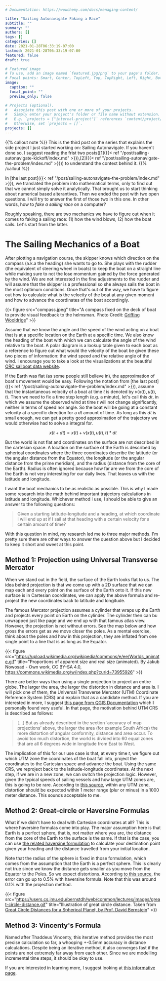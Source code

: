 ```yaml
---
# Documentation: https://wowchemy.com/docs/managing-content/

title: "Sailing Autonavigate Faking a Race"
subtitle: ""
summary: ""
authors: []
tags: []
categories: []
date: 2021-01-28T06:33:19-07:00
lastmod: 2021-01-28T06:33:19-07:00
featured: false
draft: true

# Featured image
# To use, add an image named `featured.jpg/png` to your page's folder.
# Focal points: Smart, Center, TopLeft, Top, TopRight, Left, Right, BottomLeft, Bottom, BottomRight.
image:
  caption: ""
  focal_point: ""
  preview_only: false

# Projects (optional).
#   Associate this post with one or more of your projects.
#   Simply enter your project's folder or file name without extension.
#   E.g. `projects = ["internal-project"]` references `content/project/deep-learning/index.md`.
#   Otherwise, set `projects = []`.
projects: []
---
```

{{% callout note %}}
This is the third post on the series that explains the side project I just started working on: Sailing Autonavigate. If you haven't done so, I suggest reading the frist two posts([1]({{< ref "/post/sailing-autonavigate-kickoff/index.md" >}}),[2]({{< ref "/post/sailing-autonavigate-the-problem/index.md" >}})) to understand the context behind it.
{{% /callout %}}

In [the last post]({{< ref "/post/sailing-autonavigate-the-problem/index.md" >}}), we translated the problem into mathematical terms, only to find out that we cannot simply solve it analytically. That brought us to start thinking about numerical based alterantives. Then we ended the post with two open questions. I will try to answer the first of those two in this one. In other words, how to *fake a sailing race* on a computer?

Roughly speaking, there are two mechanics we have to figure out when it comes to faking a sailing race: (1) how the wind blows, (2) how the boat sails. Let's start from the latter.

# The Sailing Mechanics of a Boat
After plotting a navigation course, the skipper knows which direction on the compass (a.k.a the heading) she wants to go to. She plays with the rudder (the equivalent of steering wheel in boats) to keep the boat on a straight line while making sure to not the lose momentum gained by the force generated by the wind. We are not interested in the fine adjustments to the rudder and will assume that the skipper is a professional so she always sails the boat in the most optimum conditions. Once that's out of the way, we have to figure out how to calculate what is the velocity of the boat at any given moment and how to advance the coordinates of the boat accordingly.

{{< figure src="compass.jpeg" title="A compass fixed on the deck of boat to provide visual feedback to the helmsman. Photo Credit: [Griffing Wooldrige](https://unsplash.com/@dzngriffin)" >}}

Assume that we know the angle and the speed of the wind acting on a boat that is at a specific location on the Earth at a specific time. We also know the heading of the boat with which we can calculate the angle of the wind relative to the boat. A polar diagram is a lookup table given to each boat as a reference to figure out what would the velocity of the boat be given these two pieces of information: the wind speed and the relative angle of the wind. I encourage you to take a look at the visualizations at the beautiful [ORC sailboat data website](http://jieter.github.io/orc-data/site/).

If the Earth was flat (as some people still believe in), the approximation of boat's movement would be easy. Following the notation from [the last post]({{< ref "/post/sailing-autonavigate-the-problem/index.md" >}}), assume that the instantaneous velocity of a boat at time $t$ is denoted by $v(x(t), u(t), t)$. Then we need to fix a time step length (e.g. a minute), let's call this $dt$, in which we assume the observed wind at time $t$ will not change significantly, neither in terms of speed nor angle. So the boat will be going at a constant velocity at a specific direction for a $dt$ amount of time. As long as this $dt$ is small enough, we can get a pretty good approximation of the trajectory we would otherwise had to solve a integral for.

$$
x(t+dt) = x(t) + v(x(t), u(t), t) * dt
$$

But the world is not flat and coordinates on the surface are not described in the cartesian space. A location on the surface of the Earth is described by spherical coordinates where the three coordinates describe the latitude (or the angular distance from the Equator), the longitude (or the angular distance from the prime meridian), and the radius (distance from the core of the Earth). Radius is often ignored because how far are we from the core of the Earth is not very interesting for our daily lives. That leaves us with the latitude and longitude.

I want the boat mechanics to be as realistic as possible. This is why I made some research into the math behind important trajectory calculations in latitude and longitude. Whichever method I use, I should be able to give an answer to the following questions:
> Given a starting latitude-longitude and a heading, at which coordinate I will end up at if I sail at that heading with a certain velocity for a certain amount of time?

With this question in mind, my research led me to three major methods. I'm pretty sure there are other ways to answer the question above but I decided to keep it short and sweet at this point.

## Method 1: Projection using Universal Transverse Mercator
When we stand out in the field, the surface of the Earth looks flat to us. The idea behind projection is that we come up with a 2D surface that we can map each and every point on the surface of the Earth onto it. If this new surface is in Cartesian coordinates, we can apply the above formula and re-project the new coordinates back to latitude and longitude.

The famous Mercator projection assumes a cylinder that wraps up the Earth and projects every point on Earth on the cylinder. The cylinder then can bu unwrapped just like page and we end up with that famous atlas view. However, the projection is not without errors. See the map below and how gross the errors get as we move closer the poles. As a mental exercise, think about the poles and how in this projection, they are inflated from one single point to a line that is as long as the Equator.

{{< figure src="https://upload.wikimedia.org/wikipedia/commons/e/ee/Worlds_animate.gif" title="Proportions of apparent size and real size (animated). By Jakub Nowosad - Own work, CC BY-SA 4.0, https://commons.wikimedia.org/w/index.php?curid=73955926" >}}

There are better ways than using a single projection to project an entire globe. The larger the area, the larger the distortion in distance and area is. I will pick one of them, the Universal Transverse Mercator (UTM) Coordinate Reference System (CRS) and explain that as a candidate method. If you are interested in more, I suggest [this page from QGIS Documentation](https://docs.qgis.org/3.16/en/docs/gentle_gis_introduction/coordinate_reference_systems.html) which I personally found very useful. In that page, the motivation behind UTM CRS is described as follows:
> [...] But as already described in the section ‘accuracy of map projections’ above, the larger the area (for example South Africa) the more distortion of angular conformity, distance and area occur. To avoid too much distortion, the world is divided into 60 equal zones that are all 6 degrees wide in longitude from East to West.

The implication of this for our use case is that, at every time $t$, we figure out which UTM zone the coordinates of the boat fall into, project the coordinates to the Cartesian space and advance the boat. Using the same CRS, we reproject back to the latitude-longitude coordinates. At the next step, if we are in a new zone, we can switch the projection logic. However, given the typical speeds of sailing vessels and how large UTM zones are, this is going to be rare. According to [this source](https://www.e-education.psu.edu/natureofgeoinfo/c2_p22.html), within any UTM zone, distortion should be expected within 1 meter range (plur or minus) in a 1000 meter distance. This sounds acceptable to me.

## Method 2: Great-circle or Haversine Formulas
What if we didn't have to deal with Cartesian coordinates at all? This is where haversine formulas come into play. The major assumption here is that Earth is a perfect sphere, that is, not matter where you are, the distance from the core of the Earth to the surface is the same. If that is the case, you can use [the related haversine formulation](https://www.movable-type.co.uk/scripts/latlong.html#dest-point) to calculate your destination point given your heading and the distance travelled from your initial location.

Note that the radius of the sphere is fixed in those formulation, which comes from the assumption that the Earth is a perfect sphere. This is clearly not true since we know the distance gets smaller as you move from the Equator to the Poles. So we expect distortions. According [to this source](https://blog.mapbox.com/fast-geodesic-approximations-with-cheap-ruler-106f229ad016), the error can go up to 0.5% with haversine formula. Note that this was around 0.1% with the projection method.

{{< figure src="https://users.cs.jmu.edu/bernstdh/web/common/lectures/images/great-circle-distance.gif" title="Illustration of great circle distance. Taken from [Great Circle Distances for a Spherical Planet, by Prof. David Bernstein](https://users.cs.jmu.edu/bernstdh/web/common/lectures/summary_great-circle-distance_spherical.php)" >}}

## Method 3: Vincenty's Formula
Named after Thaddeus Vincenty, this iterative method provides the most precise calculation so far, a whooping +-0.5mm accuracy in distance calculations. Despite being an iterative method, it also converges fast if the points are not extremely far away from each other. Since we are modelling incremental time steps, it should be okay to use.

If you are interested in learning more, I suggest looking at [this informative page](https://www.movable-type.co.uk/scripts/latlong-vincenty.html).






